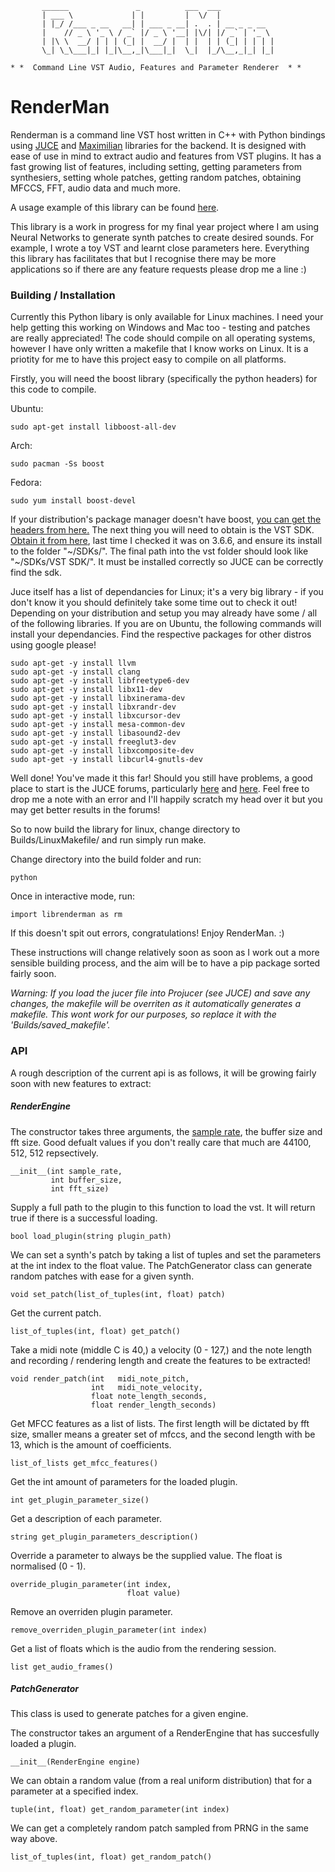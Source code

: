 ```
       ______               _          ___  ___
       | ___ \             | |         |  \/  |
       | |_/ /___ _ __   __| | ___ _ __| .  . | __ _ _ __
       |    // _ \ '_ \ / _` |/ _ \ '__| |\/| |/ _` | '_ \
       | |\ \  __/ | | | (_| |  __/ |  | |  | | (_| | | | |
       \_| \_\___|_| |_|\__,_|\___|_|  \_|  |_/\__,_|_| |_|

* *  Command Line VST Audio, Features and Parameter Renderer  * *
```

# RenderMan

Renderman is a command line VST host written in C++ with Python bindings using [JUCE](https://github.com/julianstorer/JUCE) and [Maximilian](https://github.com/micknoise/Maximilian) libraries for the backend. It is designed with ease of use in mind to extract audio and features from VST plugins. It has a fast growing list of features, including setting, getting parameters from synthesiers, setting whole patches, getting random patches, obtaining MFCCS, FFT, audio data and much more.

A usage example of this library can be found [here](http://doc.gold.ac.uk/~lfedd001/renderman.html).

This library is a work in progress for my final year project where I am using Neural Networks to generate synth patches to create desired sounds. For example, I wrote a toy VST and learnt close parameters here. Everything this library has facilitates that but I recognise there may be more applications so if there are any feature requests please drop me a line :)

### Building / Installation

Currently this Python libary is only available for Linux machines. I need your help getting this working on Windows and Mac too - testing and patches are really appreciated! The code should compile on all operating systems, however I have only written a makefile that I know works on Linux. It is a priotity for me to have this project easy to compile on all platforms.

Firstly, you will need the boost library (specifically the python headers) for this code to compile.

Ubuntu:
```
sudo apt-get install libboost-all-dev
```

Arch:
```
sudo pacman -Ss boost
```

Fedora:
```
sudo yum install boost-devel
```

If your distribution's package manager doesn't have boost, [you can get the headers from here.](http://www.boost.org/doc/libs/1_47_0/more/getting_started/unix-variants.html)
The next thing you will need to obtain is the VST SDK. [Obtain it from here](https://www.steinberg.net/en/company/developers.html), last time I checked it was on 3.6.6, and ensure its install to the folder "~/SDKs/". The final path into the vst folder should look like "~/SDKs/VST SDK/". It must be installed correctly so JUCE can be correctly find the sdk.

Juce itself has a list of dependancies for Linux; it's a very big library - if you don't know it you should definitely take some time out to check it out! Depending on your distribution and setup you may already have some / all of the following libraries. If you are on Ubuntu, the following commands will install your dependancies. Find the respective packages for other distros using google please!

```
sudo apt-get -y install llvm
sudo apt-get -y install clang
sudo apt-get -y install libfreetype6-dev
sudo apt-get -y install libx11-dev
sudo apt-get -y install libxinerama-dev
sudo apt-get -y install libxrandr-dev
sudo apt-get -y install libxcursor-dev
sudo apt-get -y install mesa-common-dev
sudo apt-get -y install libasound2-dev
sudo apt-get -y install freeglut3-dev
sudo apt-get -y install libxcomposite-dev
sudo apt-get -y install libcurl4-gnutls-dev
```

Well done! You've made it this far! Should you still have problems, a good place to start is the JUCE forums, particularly [here](https://forum.juce.com/t/juce-4-2-1-setup-on-apt-based-linux-ubuntu-16-04-lts-mint-elementary-os-freya/17164) and [here](https://forum.juce.com/t/list-of-juce-dependencies-under-linux/15121). Feel free to drop me a note with an error and I'll happily scratch my head over it but you may get better results in the forums!

So to now build the library for linux, change directory to Builds/LinuxMakefile/ and run simply run make.

Change directory into the build folder and run:
```
python
```
Once in interactive mode, run:
```
import librenderman as rm
```
If this doesn't spit out errors, congratulations! Enjoy RenderMan. :)

These instructions will change relatively soon as soon as I work out a more sensible building process, and the aim will be to have a pip package sorted fairly soon.

_Warning: If you load the jucer file into Projucer (see JUCE) and save any changes, the makefile will be overriten as it automatically generates a makefile. This wont work for our purposes, so replace it with the 'Builds/saved_makefile'._

### API

A rough description of the current api is as follows, it will be growing fairly soon with new features to extract:
##### RenderEngine
The constructor takes three arguments, the [sample rate](http://wiki.audacityteam.org/wiki/Sample_Rates), the buffer size and fft size. Good defualt values if you don't really care that much are 44100, 512, 512 repsectively.
```
__init__(int sample_rate,
         int buffer_size,
         int fft_size)
```
Supply a full path to the plugin to this function to load the vst. It will return true if there is a successful loading.
```
bool load_plugin(string plugin_path)
```
We can set a synth's patch by taking a list of tuples and set the parameters at the int index to the float value. The PatchGenerator class can generate random patches with ease for a given synth.
```
void set_patch(list_of_tuples(int, float) patch)
```
Get the current patch.
```
list_of_tuples(int, float) get_patch()
```  
Take a midi note (middle C is 40,) a velocity (0 - 127,) and the note length and recording / rendering length and create the features to be extracted!
```
void render_patch(int   midi_note_pitch,
                  int   midi_note_velocity,
                  float note_length_seconds,
                  float render_length_seconds)
```
Get MFCC features as a list of lists. The first length will be dictated by fft size, smaller means a greater set of mfccs, and the second length with be 13, which is the amount of coefficients.
```
list_of_lists get_mfcc_features()
```   
Get the int amount of parameters for the loaded plugin.
```
int get_plugin_parameter_size()
```  
Get a description of each parameter.
```
string get_plugin_parameters_description()
```
Override a parameter to always be the supplied value. The float is normalised (0 - 1).
```
override_plugin_parameter(int index,
                          float value)
```  
Remove an overriden plugin parameter.
```
remove_overriden_plugin_parameter(int index)
```
Get a list of floats which is the audio from the rendering session.
```
list get_audio_frames()
```  
##### PatchGenerator
This class is used to generate patches for a given engine.

The constructor takes an argument of a RenderEngine that has succesfully loaded a plugin.
```
__init__(RenderEngine engine)
```
We can obtain a random value (from a real uniform distribution) that for a parameter at a specified index.
```      
tuple(int, float) get_random_parameter(int index)
```
We can get a completely random patch sampled from PRNG in the same way above.
```      
list_of_tuples(int, float) get_random_patch()
```
